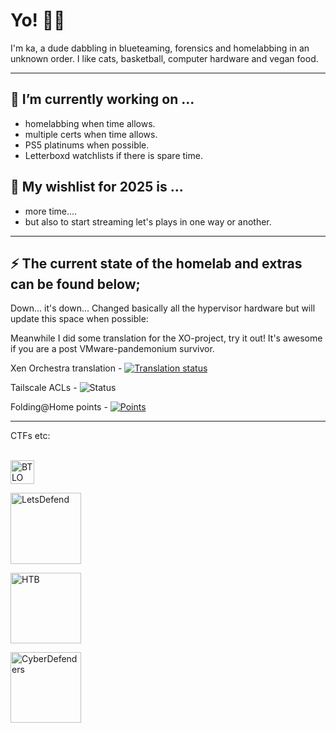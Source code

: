 # Yo! 🖖🏽

I'm ka, a dude dabbling in blueteaming, forensics and homelabbing in an unknown order. I like cats, basketball, computer hardware and vegan food.

---

## 🔨 I’m currently working on ...

* homelabbing when time allows.
* multiple certs when time allows.
* PS5 platinums when possible.
* Letterboxd watchlists if there is spare time.


## 🎄 My wishlist for 2025 is ...
* more time....
* but also to start streaming let's plays in one way or another.

---

## ⚡ The current state of the homelab and extras can be found below;

Down... it's down... Changed basically all the hypervisor hardware but will update this space when possible:

Meanwhile I did some translation for the XO-project, try it out! It's awesome if you are a post VMware-pandemonium survivor.

Xen Orchestra translation - <a href="https://translate.vates.tech/user/morna/">
<img src="http://translate.vates.tech/widget/xen-orchestra/xen-orchestra-6/sv/svg-badge.svg" alt="Translation status" />
</a>

Tailscale ACLs - <img src="https://github.com/kaywoz/tailscale/actions/workflows/tailscale.yml/badge.svg" alt="Status" />
</a>

Folding@Home points - <a href="https://folding.extremeoverclocking.com/user_summary.php?s=&u=378758">
<img src="https://folding-at-home-badge-backend.simplecode.gr/api/badge/Morna/" alt="Points" />
</a>

_________________________

CTFs etc:<br><br>

<ul style="list-style-type: none; padding: 0;">
  <li style="margin-bottom: 1em;">
    <a href="https://blueteamlabs.online/public/user/morna">
      <img src="https://blueteamlabs.online/images/mainpic.png" alt="BTLO" style="width:1cm; height:auto; vertical-align:middle;" />
    </a>
  </li>
  <li style="margin-bottom: 1em;">
    <a href="https://app.letsdefend.io/user/morna">
      <img src="https://app.letsdefend.io/images/logo-ld.svg" alt="LetsDefend" style="width:3cm; height:auto; vertical-align:middle;" />
    </a>
  </li>
  <li style="margin-bottom: 1em;">
    <a href="https://app.hackthebox.com/profile/51166">
      <img src="https://account.hackthebox.com/images/logos/logo-htb.svg" alt="HTB" style="width:3cm; height:auto; vertical-align:middle;" />
    </a>
  </li>
  <li style="margin-bottom: 1em;">
    <a href="https://cyberdefenders.org/p/nart">
      <img src="https://cyberdefenders.org/static/assets/images/brand/logo/cyberdefenders_secondary_blue_logo_no_motto_2.svg" alt="CyberDefenders" style="width:3cm; height:auto; vertical-align:middle;" />
    </a>
  </li>
</ul>




<!--
**this page** is a ✨ _special_ ✨ repository because its `README.md` (this file) appears on your GitHub profile.

Here are some ideas to get you started:

- 🔭 I’m currently working on ...
- 🌱 I’m currently learning ...
- 👯 I’m looking to collaborate on ...
- 🤔 I’m looking for help with ...
- 💬 Ask me about ...
- 📫 How to reach me: ...
- 😄 Pronouns: ...
- ⚡ Fun fact: ...
-->
